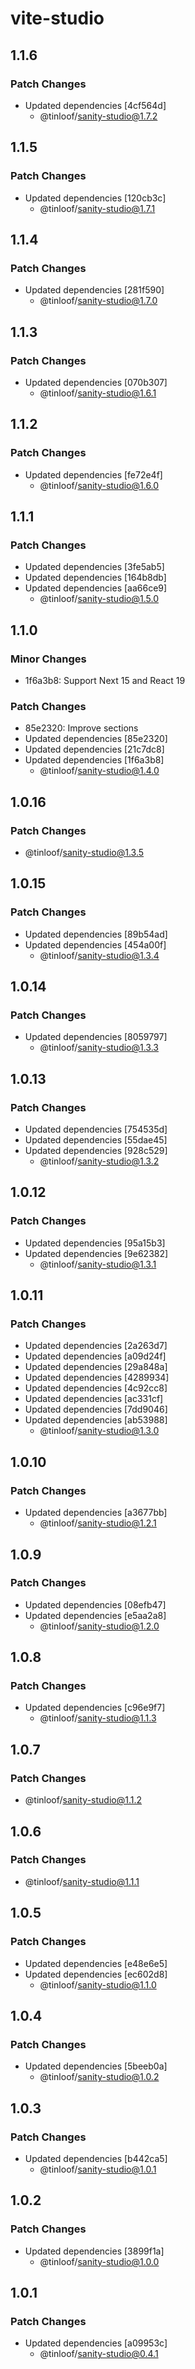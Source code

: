 # vite-studio

## 1.1.6

### Patch Changes

- Updated dependencies [4cf564d]
  - @tinloof/sanity-studio@1.7.2

## 1.1.5

### Patch Changes

- Updated dependencies [120cb3c]
  - @tinloof/sanity-studio@1.7.1

## 1.1.4

### Patch Changes

- Updated dependencies [281f590]
  - @tinloof/sanity-studio@1.7.0

## 1.1.3

### Patch Changes

- Updated dependencies [070b307]
  - @tinloof/sanity-studio@1.6.1

## 1.1.2

### Patch Changes

- Updated dependencies [fe72e4f]
  - @tinloof/sanity-studio@1.6.0

## 1.1.1

### Patch Changes

- Updated dependencies [3fe5ab5]
- Updated dependencies [164b8db]
- Updated dependencies [aa66ce9]
  - @tinloof/sanity-studio@1.5.0

## 1.1.0

### Minor Changes

- 1f6a3b8: Support Next 15 and React 19

### Patch Changes

- 85e2320: Improve sections
- Updated dependencies [85e2320]
- Updated dependencies [21c7dc8]
- Updated dependencies [1f6a3b8]
  - @tinloof/sanity-studio@1.4.0

## 1.0.16

### Patch Changes

- @tinloof/sanity-studio@1.3.5

## 1.0.15

### Patch Changes

- Updated dependencies [89b54ad]
- Updated dependencies [454a00f]
  - @tinloof/sanity-studio@1.3.4

## 1.0.14

### Patch Changes

- Updated dependencies [8059797]
  - @tinloof/sanity-studio@1.3.3

## 1.0.13

### Patch Changes

- Updated dependencies [754535d]
- Updated dependencies [55dae45]
- Updated dependencies [928c529]
  - @tinloof/sanity-studio@1.3.2

## 1.0.12

### Patch Changes

- Updated dependencies [95a15b3]
- Updated dependencies [9e62382]
  - @tinloof/sanity-studio@1.3.1

## 1.0.11

### Patch Changes

- Updated dependencies [2a263d7]
- Updated dependencies [a09d24f]
- Updated dependencies [29a848a]
- Updated dependencies [4289934]
- Updated dependencies [4c92cc8]
- Updated dependencies [ac331cf]
- Updated dependencies [7dd9046]
- Updated dependencies [ab53988]
  - @tinloof/sanity-studio@1.3.0

## 1.0.10

### Patch Changes

- Updated dependencies [a3677bb]
  - @tinloof/sanity-studio@1.2.1

## 1.0.9

### Patch Changes

- Updated dependencies [08efb47]
- Updated dependencies [e5aa2a8]
  - @tinloof/sanity-studio@1.2.0

## 1.0.8

### Patch Changes

- Updated dependencies [c96e9f7]
  - @tinloof/sanity-studio@1.1.3

## 1.0.7

### Patch Changes

- @tinloof/sanity-studio@1.1.2

## 1.0.6

### Patch Changes

- @tinloof/sanity-studio@1.1.1

## 1.0.5

### Patch Changes

- Updated dependencies [e48e6e5]
- Updated dependencies [ec602d8]
  - @tinloof/sanity-studio@1.1.0

## 1.0.4

### Patch Changes

- Updated dependencies [5beeb0a]
  - @tinloof/sanity-studio@1.0.2

## 1.0.3

### Patch Changes

- Updated dependencies [b442ca5]
  - @tinloof/sanity-studio@1.0.1

## 1.0.2

### Patch Changes

- Updated dependencies [3899f1a]
  - @tinloof/sanity-studio@1.0.0

## 1.0.1

### Patch Changes

- Updated dependencies [a09953c]
  - @tinloof/sanity-studio@0.4.1
